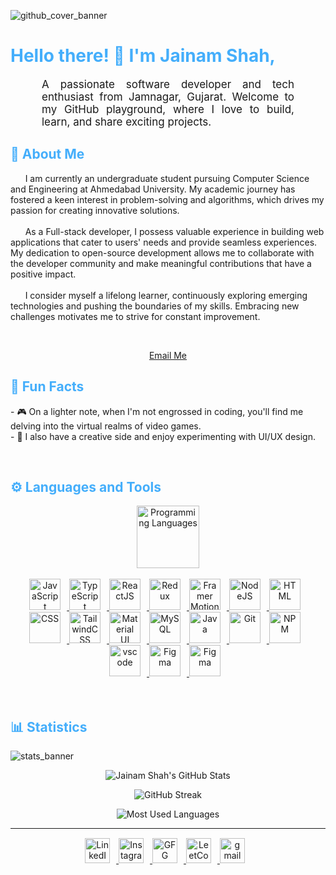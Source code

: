 ![github_cover_banner](https://user-images.githubusercontent.com/86270481/214122618-1bf43327-cdef-456e-81fe-fc71a9070c07.gif)

<h1 style="color: #44AEFB;">Hello there! 👋 I'm Jainam Shah,</h1>

<p align:"center" style="text-align: justify; margin: 0 50px; font-size: 17px;" >
A passionate software developer and tech enthusiast from Jamnagar, Gujarat. Welcome to my GitHub playground, where I love to build, learn, and share exciting projects.
<br>
<h2 style="color: #44AEFB;">🚀 About Me</h2>
&nbsp;&nbsp;&nbsp;&nbsp;&nbsp;&nbsp;I am currently an undergraduate student pursuing Computer Science and Engineering at Ahmedabad University. My academic journey has fostered a keen interest in problem-solving and algorithms, which drives my passion for creating innovative solutions.
<br>
<br>
&nbsp;&nbsp;&nbsp;&nbsp;&nbsp;&nbsp;As a Full-stack developer, I possess valuable experience in building web applications that cater to users' needs and provide seamless experiences. My dedication to open-source development allows me to collaborate with the developer community and make meaningful contributions that have a positive impact.
<br>
<br>
&nbsp;&nbsp;&nbsp;&nbsp;&nbsp;&nbsp;I consider myself a lifelong learner, continuously exploring emerging technologies and pushing the boundaries of my skills. Embracing new challenges motivates me to strive for constant improvement.
</p>
<br>
<div align="center">

[Email Me](mailto:shahjainam.283@gmail.com)
</div>

<h2 style="color: #44AEFB">🎉 Fun Facts</h2>
- 🎮 On a lighter note, when I'm not engrossed in coding, you'll find me delving into the virtual realms of video games.
<br>
- 🎨 I also have a creative side and enjoy experimenting with UI/UX design.
</p>    
<br>
<!-- Languages and Tools -->

<h2 style="color: #44AEFB">⚙️ Languages and Tools</h2>
<div align="center" style="display:block;">
    <img width="100px" alt="Programming Languages" src="https://user-images.githubusercontent.com/78341798/194531121-47b0119a-ce00-439d-b586-125f86acb098.png"/> 
</div>
<br>   
<!-- Icons Resources -->
<!-- https://devicon.dev/ -->
<!-- https://cdn.jsdelivr.net/npm/simple-icons@v3/icons/ -->
<div align="center">
  <a href="https://developer.mozilla.org/en-US/docs/Web/JavaScript" target="_blank" rel="noreferrer">
      <img  alt="JavaScript" height="50px" style="padding-right:10px;" src="https://cdn.jsdelivr.net/gh/devicons/devicon/icons/javascript/javascript-plain.svg"/>
  </a>
  <a href="https://www.typescriptlang.org/" target="_blank" rel="noreferrer">
      <img  alt="TypeScript" height="50px" style="padding-right:10px; ;" src="https://cdn.jsdelivr.net/gh/devicons/devicon/icons/typescript/typescript-plain.svg"/>
  </a>
  <a href="https://reactjs.org/" target="_blank" rel="noreferrer">
      <img alt="ReactJS" height="50px" style="padding-right:10px;" src="https://cdn.jsdelivr.net/gh/devicons/devicon/icons/react/react-original.svg" />
  </a>
  <a href="https://redux-toolkit.js.org/" target="_blank" rel="noreferror">
      <img alt="Redux" height="50px" style="padding-right:10px;" src="https://d33wubrfki0l68.cloudfront.net/0834d0215db51e91525a25acf97433051f280f2f/c30f5/img/redux.svg" />
  </a>
<a href="https://www.framer.com/?utm_source=google&utm_medium=adwords&utm_campaign=TW-WW-All-GS-UA-Traffic-20190326-Brand.Bmm_WW-All-GS-KEY-x-1399-Brand.Bmm-Framer&gad=1&gclid=CjwKCAjwzo2mBhAUEiwAf7wjkma7uRAV4kxqXO_AvJpxvKGauglXDtPKT6OmLhtQfvq1-VNf7onErxoC2RcQAvD_BwE" target="_blank" rel="noreferror">
      <img alt="Framer Motion" height="50px" style="padding-right:10px;" src="https://cdn.worldvectorlogo.com/logos/framer-motion.svg" />
  </a>
  <a href="https://nodejs.org/en/" target="_blank" rel="noreferrer">
      <img  alt="NodeJS" height="50px" style="padding-right:10px;" src="https://cdn.jsdelivr.net/gh/devicons/devicon/icons/nodejs/nodejs-original.svg"/>
  </a>
  <a href="https://developer.mozilla.org/en-US/docs/Web/HTML" target="_blank" rel="noreferrer">
      <img  alt="HTML" height="50px" style="padding-right:10px;" src="https://cdn.jsdelivr.net/gh/devicons/devicon/icons/html5/html5-original.svg"/>
  </a>
  <a href="https://developer.mozilla.org/en-US/docs/Web/CSS" target="_blank" rel="noreferrer">
      <img  alt="CSS" height="50px" style="padding-right:10px;" src="https://cdn.jsdelivr.net/gh/devicons/devicon/icons/css3/css3-original.svg"/>
  </a>
    <a href="https://tailwindcss.com/" target="_blank" rel="noreferrer">
      <img  alt="TailwindCSS" height="50px" style="padding-right:10px;" src="https://nodesk.co/remote-companies/assets/logos/_huabbcf2b2f3a799498faa0f95e84e7c2b_4714_c672ad82b093f59ec649ac349fabf35c.jpg"/>
  </a>
    <a href="https://mui.com/" target="_blank" rel="noreferrer">
      <img  alt="Material UI" height="50px" style="padding-right:10px;" src="https://img.icons8.com/?size=512&id=gFw7X5Tbl3ss&format=png"/>
  </a>
    <a href="https://www.mysql.com/" target="_blank" rel="noreferrer">
      <img  alt="MySQL" height="50px" style="padding-right:10px;" src="https://www.vectorlogo.zone/logos/mysql/mysql-ar21.svg"/>
  </a>
  <a href="https://www.java.com/en/" target="_blank" rel="noreferrer">
      <img  alt="Java" height="50px" style="padding-right:10px;" src="https://cdn.jsdelivr.net/gh/devicons/devicon/icons/java/java-original.svg"/>
  </a>    
  <a href="https://git-scm.com/" target="_blank" rel="noreferrer">
      <img  alt="Git" height="50px" style="padding-right:10px;" src="https://cdn.jsdelivr.net/gh/devicons/devicon/icons/git/git-original.svg"/>
  </a>
  <a href="https://www.npmjs.com/" target="_blank" rel="noreferrer">
      <img  alt="NPM" height="50px" style="padding-right:10px;" src="https://cdn.jsdelivr.net/gh/devicons/devicon/icons/npm/npm-original-wordmark.svg"/>
  </a>
  <a href="https://code.visualstudio.com/" target="_blank" rel="noreferrer">
      <img  alt="vscode" height="50px" style="padding-right:10px;"src="https://cdn.jsdelivr.net/gh/devicons/devicon/icons/vscode/vscode-original.svg"/>
  </a>
<a href="https://www.adobe.com/" target="_blank" rel="noreferrer">
      <img  alt="Figma" height="50px" style="padding-right:10px;" src="https://uxwing.com/wp-content/themes/uxwing/download/brands-and-social-media/adobe-xd-icon.png"/> 
  </a>
  <a href="https://www.figma.com/" target="_blank" rel="noreferrer">
      <img  alt="Figma" height="50px" style="padding-right:10px;" src="https://cdn.jsdelivr.net/gh/devicons/devicon/icons/figma/figma-original.svg"/> 
  </a>
</div>
<br>
<br>

<!-- Statistics -->

<h2 style="color: #44AEFB">📊 Statistics</h2>

![stats_banner](https://user-images.githubusercontent.com/78341798/194534778-d662496c-ae00-4e8d-ae9b-b90912054e7f.gif)

<!-- Begin Stats Cards -->
<!-- Resources:  -->
<!-- Github & Languages Stats: https://github.com/anuraghazra/github-readme-stats --> 
<!-- Streak Stats: https://github.com/denvercoder1/github-readme-streak-stats -->
<!-- Change the value after ?username= to your GitHub username. -->
<div class="stats" align="center">

![Jainam Shah's GitHub Stats](https://github-readme-stats.vercel.app/api?username=JainamShah28&hide=stars&count_private=true&show_icons=true&theme=algolia&border_radius=20)

![GitHub Streak](https://streak-stats.demolab.com?user=JainamShah28&count_private=true&theme=algolia&border_radius=20)

<!-- ![Most Used Languages](https://github-readme-stats.vercel.app/api/top-langs/?username=KhaledBadranDev&show_icons=true&theme=algolia&border_radius=20) -->
    
<!-- compact programming languages layout -->
![Most Used Languages](https://github-readme-stats.vercel.app/api/top-langs/?username=JainamShah28&layout=compact&show_icons=true&theme=algolia&border_radius=20)
</div>
<!--  End Stats Cards -->

---
<!-- Begin Footer -->
<!-- Icons Resources -->
<!-- https://devicon.dev/ -->
<div class="footer" align="center" style="margin:15px;">
    <a href="https://www.linkedin.com/in/jainam-shah-61250020b" target="_blank">
        <img  style="margin:0 10px 10px 0;" src="https://img.icons8.com/?size=512&id=13930&format=png" alt="LinkedIn" width="40px"/>
    </a>
    <a href="https://www.instagram.com/jainam_shah_28/" target="_blank">
        <img style="margin:0 10px 10px 0;" src="https://img.icons8.com/?size=512&id=32323&format=png" alt="Instagram" width="40px"/>
    </a>
    <a href="https://auth.geeksforgeeks.org/user/thecoder21/" target="_blank">
        <img style="margin:0 10px 10px 0;" src="https://img.icons8.com/?size=512&id=AbQBhN9v62Ob&format=png" alt="GFG" width="40px"/>
    </a>
     <a href="https://leetcode.com/jainam_shah_28/" target="_blank">
        <img style="margin:0 10px 10px 0;" src="https://img.icons8.com/?size=512&id=wDGo581Ea5Nf&format=png" alt="LeetCode" width="40px"/>
    </a>
    <a href="mailto:shahjainam.283@gmail.com" target="_blank">
        <img style="margin:0 10px 10px 0;" src="https://img.icons8.com/?size=512&id=qyRpAggnV0zH&format=png" alt="gmail" width="40px"/>
    </a>
</div>
